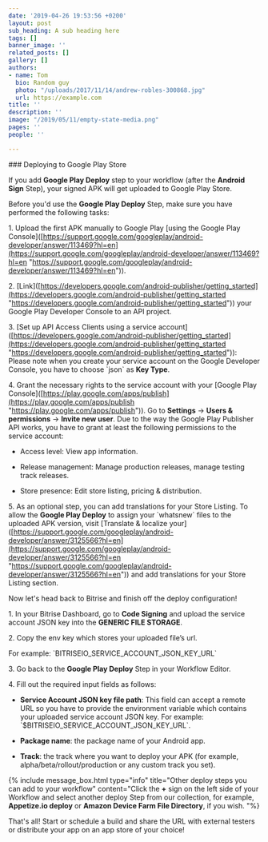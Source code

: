 ```yaml
---
date: '2019-04-26 19:53:56 +0200'
layout: post
sub_heading: A sub heading here
tags: []
banner_image: ''
related_posts: []
gallery: []
authors:
- name: Tom
  bio: Random guy
  photo: "/uploads/2017/11/14/andrew-robles-300868.jpg"
  url: https://example.com
title: ''
description: ''
image: "/2019/05/11/empty-state-media.png"
pages: ''
people: ''

---
```

\### Deploying to Google Play Store

If you add **Google Play Deploy** step to your workflow (after the **Android Sign** Step), your signed APK will get uploaded to Google Play Store.

Before you'd use the **Google Play Deploy** Step, make sure you have performed the following tasks:

1\. Upload the first APK manually to Google Play \[using the Google Play Console\]([https://support.google.com/googleplay/android-developer/answer/113469?hl=en](https://support.google.com/googleplay/android-developer/answer/113469?hl=en "https://support.google.com/googleplay/android-developer/answer/113469?hl=en")).

2\. \[Link\]([https://developers.google.com/android-publisher/getting_started](https://developers.google.com/android-publisher/getting_started "https://developers.google.com/android-publisher/getting_started")) your Google Play Developer Console to an API project.

3\. \[Set up API Access Clients using a service account\]([https://developers.google.com/android-publisher/getting_started](https://developers.google.com/android-publisher/getting_started "https://developers.google.com/android-publisher/getting_started")): Please note when you create your service account on the Google Developer Console, you have to choose \`json\` as **Key Type**.

4\. Grant the necessary rights to the service account with your \[Google Play Console\]([https://play.google.com/apps/publish](https://play.google.com/apps/publish "https://play.google.com/apps/publish")). Go to **Settings**  → **Users & permissions**  → **Invite new user**. Due to the way the Google Play Publisher API works, you have to grant at least the following permissions to the service account:

   * Access level: View app information.

   * Release management: Manage production releases, manage testing track releases.

   * Store presence: Edit store listing, pricing & distribution.

5\. As an optional step, you can add translations for your Store Listing. To allow the **Google Play Deploy** to assign your \`whatsnew\` files to the uploaded APK version, visit \[Translate & localize your\]([https://support.google.com/googleplay/android-developer/answer/3125566?hl=en](https://support.google.com/googleplay/android-developer/answer/3125566?hl=en "https://support.google.com/googleplay/android-developer/answer/3125566?hl=en")) and add translations for your Store Listing section.

Now let's head back to Bitrise and finish off the deploy configuration!

1\. In your Bitrise Dashboard, go to **Code Signing** and upload the service account JSON key into the **GENERIC FILE STORAGE**.

2\. Copy the env key which stores your uploaded file’s url.

   For example: \`BITRISEIO_SERVICE_ACCOUNT_JSON_KEY_URL\`

3\. Go back to the **Google Play Deploy** Step in your Workflow Editor.

4\. Fill out the required input fields as follows:

   * **Service Account JSON key file path**:  This field can accept a remote URL so you have to provide the environment variable which contains your uploaded service account JSON key. For example: \`$BITRISEIO_SERVICE_ACCOUNT_JSON_KEY_URL\`.

   * **Package name**: the package name of your Android app.

   * **Track**: the track where you want to deploy your APK (for example, alpha/beta/rollout/production or any custom track you set).

{% include message_box.html type="info" title="Other deploy steps you can add to your workflow" content="Click the **+** sign on the left side of your Workflow and select another deploy Step from our collection, for example, **Appetize.io deploy** or **Amazon Device Farm File Directory**, if you wish. "%}

That's all! Start or schedule a build and share the URL with external testers or distribute your app on an app store of your choice!